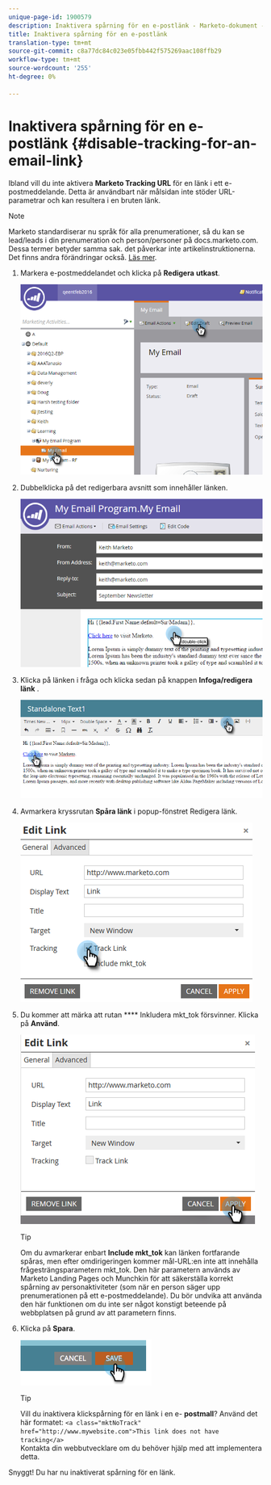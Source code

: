 ```yaml
---
unique-page-id: 1900579
description: Inaktivera spårning för en e-postlänk - Marketo-dokument - Produktdokumentation
title: Inaktivera spårning för en e-postlänk
translation-type: tm+mt
source-git-commit: c8a77dc84c023e05fbb442f575269aac108ffb29
workflow-type: tm+mt
source-wordcount: '255'
ht-degree: 0%

---
```



# Inaktivera spårning för en e-postlänk {#disable-tracking-for-an-email-link}

Ibland vill du inte aktivera **Marketo Tracking URL** för en länk i ett e-postmeddelande. Detta är användbart när målsidan inte stöder URL-parametrar och kan resultera i en bruten länk.

>[!NOTE]
>
>Marketo standardiserar nu språk för alla prenumerationer, så du kan se lead/leads i din prenumeration och person/personer på docs.marketo.com. Dessa termer betyder samma sak. det påverkar inte artikelinstruktionerna. Det finns andra förändringar också. [Läs mer](/help/marketo/getting-started/updates-to-marketo-terminology.md).

1. Markera e-postmeddelandet och klicka på **Redigera** **utkast**.

   ![](assets/one-7.png)

1. Dubbelklicka på det redigerbara avsnitt som innehåller länken.

   ![](assets/two-6.png)

1. Klicka på länken i fråga och klicka sedan på knappen **Infoga/redigera länk** .

   ![](assets/three-6.png)

1. Avmarkera kryssrutan **Spåra länk** i popup-fönstret Redigera länk.

   ![](assets/four-4.png)

1. Du kommer att märka att rutan **** Inkludera mkt_tok försvinner. Klicka på **Använd**.

   ![](assets/five-3.png)

   >[!TIP]
   >
   >Om du avmarkerar enbart **Include mkt_tok** kan länken fortfarande spåras, men efter omdirigeringen kommer mål-URL:en inte att innehålla frågesträngsparametern mkt_tok. Den här parametern används av Marketo Landing Pages och Munchkin för att säkerställa korrekt spårning av personaktiviteter (som när en person säger upp prenumerationen på ett e-postmeddelande). Du bör undvika att använda den här funktionen om du inte ser något konstigt beteende på webbplatsen på grund av att parametern finns.

1. Klicka på **Spara**.

   ![](assets/image2014-9-17-22-3a25-3a20.png)

   >[!TIP]
   >
   >Vill du inaktivera klickspårning för en länk i en e- **postmall**? Använd det här formatet:
   >`<a class="mktNoTrack" href="http://www.mywebsite.com">This link does not have tracking</a>`\
   >Kontakta din webbutvecklare om du behöver hjälp med att implementera detta.

Snyggt! Du har nu inaktiverat spårning för en länk.
